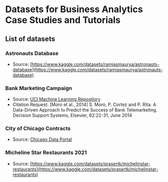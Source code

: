# Datasets for Business Analytics Case Studies and Tutorials

## List of datasets

### Astronauts Database

- Source: [https://www.kaggle.com/datasets/ramjasmaurya/astronauts-database](https://www.kaggle.com/datasets/ramjasmaurya/astronauts-database)

### Bank Marketing Campaign 

- Source: [UCI Machine Learning Repostiory](https://archive.ics.uci.edu/ml/datasets/bank+marketing)
- Citation Request: [Moro et al., 2014] S. Moro, P. Cortez and P. Rita. A Data-Driven Approach to Predict the Success of Bank Telemarketing. Decision Support Systems, Elsevier, 62:22-31, June 2014

### City of Chicago Contracts

- Source: [Chicago Data Portal](https://data.cityofchicago.org/Administration-Finance/Contracts/rsxa-ify5)

### Micheline Star Restaurants 2021

- Source: [https://www.kaggle.com/datasets/prasertk/michelinstar-restaurants](https://www.kaggle.com/datasets/prasertk/michelinstar-restaurants)